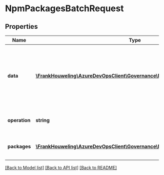 # NpmPackagesBatchRequest

## Properties
Name | Type | Description | Notes
------------ | ------------- | ------------- | -------------
**data** | [**\FrankHouweling\AzureDevOpsClient\Governance\Model\BatchOperationData**](BatchOperationData.md) | Data required to perform the operation. This is optional based on type of operation. Use BatchPromoteData if performing a promote operation. | [optional] 
**operation** | **string** | Type of operation that needs to be performed on packages. | [optional] 
**packages** | [**\FrankHouweling\AzureDevOpsClient\Governance\Model\MinimalPackageDetails[]**](MinimalPackageDetails.md) | The packages onto which the operation will be performed. | [optional] 

[[Back to Model list]](../README.md#documentation-for-models) [[Back to API list]](../README.md#documentation-for-api-endpoints) [[Back to README]](../README.md)


